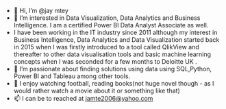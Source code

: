 - 👋 Hi, I’m @jay mtey 
- 👀 I’m interested in Data Visualization, Data Analytics and Business Intelligence. I am a certified Power BI Data Analyst Associate as well.
-  I have been working in the IT industry since 2011 although my interest in Business Intelligence, Data Analytics and Data Visualization started back in 2015 when I was firstly introduced to a tool called QlikView
and thereafter to other data visualisation tools and basic machine learning concepts when I was seconded for a few months to Deloitte UK .
- 🌱 I’m passionate about finding solutions using data using SQL,Python, Power BI and Tableau among other tools.
- 💞️ I enjoy watching football, reading books(not huge novel though - as I would rather watch a movie about it or something like that)
- 📫 I can be to reached at jamte2006@yahoo.com

<!---
jmtey/jmtey is a ✨ special ✨ repository because its `README.md` (this file) appears on your GitHub profile.
You can click the Preview link to take a look at your changes.
--->
